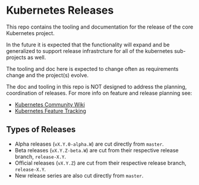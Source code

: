 # Kubernetes Releases

This repo contains the tooling and documentation for the release of
the core Kubernetes project.  

In the future it is expected that the functionality will expand and be
generalized to support release infrastrcture for all of the kubernetes
sub-projects as well.

The tooling and doc here is expected to change often as requirements
change and the project(s) evolve.

The doc and tooling in this repo is NOT designed to address the planning,
coordination of releases.  For more info on feature and release planning see:
* [Kubernetes Community Wiki](https://github.com/kubernetes/community/wiki)
* [Kubernetes Feature Tracking](https://github.com/kubernetes/features)


## Types of Releases

* Alpha releases (`vX.Y.0-alpha.W`) are cut directly from `master`.
* Beta releases (`vX.Y.Z-beta.W`) are cut from their respective release branch,
  `release-X.Y`.
* Official releases (`vX.Y.Z`) are cut from their respective release branch,
  `release-X.Y`.
* New release series are also cut directly from `master`.
